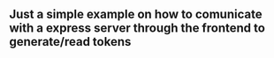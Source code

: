 ## Just a simple example on how to comunicate with a express server through the frontend to generate/read tokens
